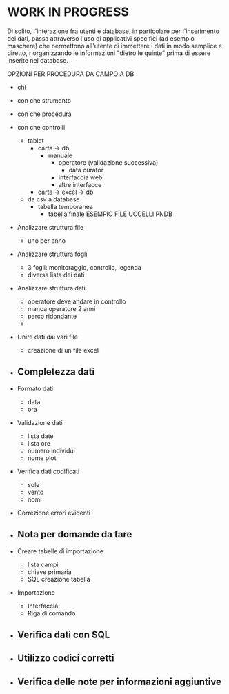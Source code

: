 # WORK IN PROGRESS

Di solito, l'interazione fra utenti e database, in particolare per l'inserimento dei dati, passa attraverso l'uso di applicativi specifici (ad esempio maschere) che permettono all'utente di immettere i dati in modo semplice e diretto, riorganizzando le informazioni "dietro le quinte" prima di essere inserite nel database.

OPZIONI PER PROCEDURA DA CAMPO A DB
- chi
- con che strumento
- con che procedura
- con che controlli


  - tablet
	- carta -> db
	  - manuale
		  - operatore (validazione successiva)
			- data curator
		- interfaccia web
		- altre interfacce
	- carta -> excel -> db
  - da csv a database
	  - tabella temporanea
		- tabella finale
ESEMPIO FILE UCCELLI PNDB

- Analizzare struttura file
	- uno per anno
- Analizzare struttura fogli
	- 3 fogli: monitoraggio, controllo, legenda
	- diversa lista dei dati
- Analizzare struttura dati
	- operatore deve andare in controllo
	- manca operatore 2 anni
	- parco ridondante
	-
- Unire dati dai vari file
	- creazione di un file excel
- Completezza dati
	-
- Formato dati
	- data
	- ora
- Validazione dati
	- lista date
	- lista ore
	- numero individui
	- nome plot
- Verifica dati codificati
	- sole
	- vento
	- nomi
- Correzione errori evidenti
- Nota per domande da fare
	-
- Creare tabelle di importazione
	- lista campi
	- chiave primaria
	- SQL creazione tabella
- Importazione
	- Interfaccia
	- Riga di comando
- Verifica dati con SQL
	-
- Utilizzo codici corretti
	-
- Verifica delle note per informazioni aggiuntive
	-
